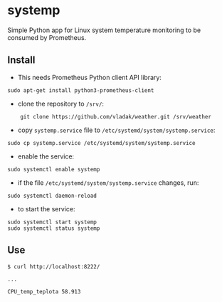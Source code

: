 # systemp

Simple Python app for Linux system temperature monitoring to be consumed
by Prometheus.

## Install

- This needs Prometheus Python client API library:
```
sudo apt-get install python3-prometheus-client
```
- clone the repository to `/srv/`:
```
    git clone https://github.com/vladak/weather.git /srv/weather
```
- copy `systemp.service` file to `/etc/systemd/system/systemp.service`:
```
sudo cp systemp.service /etc/systemd/system/systemp.service
```
- enable the service:
```
sudo systemctl enable systemp
```
- if the file `/etc/systemd/system/systemp.service` changes, run:
```
sudo systemctl daemon-reload
```
- to start the service:
```
sudo systemctl start systemp
sudo systemctl status systemp
```

## Use
```
$ curl http://localhost:8222/

...

CPU_temp_teplota 58.913
```
